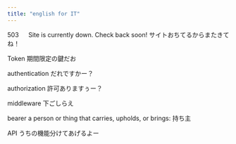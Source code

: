 ```yaml
---
title: "english for IT"
---
```


503 　 Site is currently down. Check back soon!
サイトおちてるからまたきてね！

Token
期間限定の鍵だお

authentication
だれですかー？

authorization
許可ありますぅー？

middleware
下ごしらえ

bearer
a person or thing that carries, upholds, or brings:
持ち主

API
うちの機能分けてあげるよー
